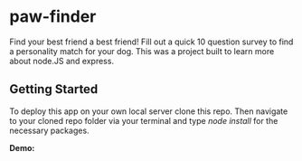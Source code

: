 # paw-finder
Find your best friend a best friend! Fill out a quick 10 question survey to find a personality match for your dog. This was a project built to learn more about node.JS and express.

## Getting Started

To deploy this app on your own local server clone this repo. Then navigate to your cloned repo folder via your terminal and type _node install_ for the necessary packages.

__Demo:__ [](https://paw-finder2018.herokuapp.com/)
